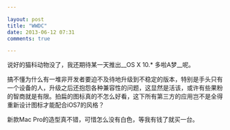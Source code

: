 ```yaml
---

layout: post
title: "WWDC"
date: 2013-06-12 07:31
comments: true

---
```

说好的猫科动物没了，我还期待某一天推出__OS X 10.* 多啦A梦__呢。

搞不懂为什么有一堆非开发者要迫不及待地升级到不稳定的版本，特别是手头只有一个设备的人，升级之后还抱怨各种兼容性的问题，这显然是活该，或许有些果粉的智商就是有限。拍扁的图标真的不怎么好看，这下所有第三方的应用岂不是全得重新设计图标才能配合iOS7的风格？

新款Mac Pro的造型真不错，可惜怎么没有白色，等我有钱了就买一台。